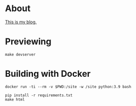 # About

[This is my blog.](https://blog.bityard.net/)

# Previewing

```
make devserver
```

# Building with Docker

```
docker run -ti --rm -v $PWD:/site -w /site python:3.9 bash

pip install -r requirements.txt
make html
```
